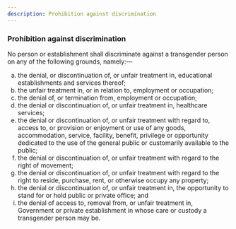 ```yaml
---
description: Prohibition against discrimination
---
```


<style>
    ol.outer-list {
        list-style-type: lower-alpha;
    }
    ol.outer-list ol.inner-list {
        list-style-type: lower-alpha;
    }
</style>

### Prohibition against discrimination

No person or establishment shall discriminate against a transgender person on any of the following grounds, namely:—

<ol class="outer-list">
    <li> the denial, or discontinuation of, or unfair treatment in, educational establishments and services thereof;</li>
    <li> the unfair treatment in, or in relation to, employment or occupation;</li>
    <li> the denial of, or termination from, employment or occupation;</li>
    <li> the denial or discontinuation of, or unfair treatment in, healthcare services;</li>
    <li> the denial or discontinuation of, or unfair treatment with regard to, access to, or provision or enjoyment or use of any goods, accommodation, service, facility, benefit, privilege or opportunity dedicated to the use of the general public or customarily available to the public;</li>
    <li> the denial or discontinuation of, or unfair treatment with regard to the right of movement;</li>
    <li> the denial or discontinuation of, or unfair treatment with regard to the right to reside, purchase, rent, or otherwise occupy any property;</li>
    <li> the denial or discontinuation of, or unfair treatment in, the opportunity to stand for or hold public or private office; and</li>
    <li> the denial of access to, removal from, or unfair treatment in, Government or private establishment in whose care or custody a transgender person may be.</li>
</ol>
